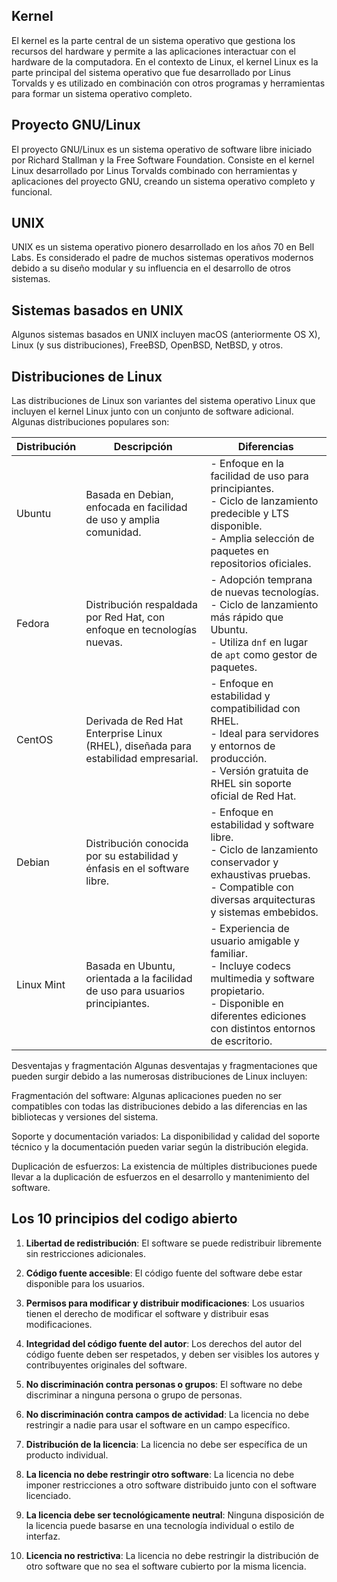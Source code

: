 ## Kernel

El kernel es la parte central de un sistema operativo que gestiona los recursos del hardware y permite a las aplicaciones interactuar con el hardware de la computadora. En el contexto de Linux, el kernel Linux es la parte principal del sistema operativo que fue desarrollado por Linus Torvalds y es utilizado en combinación con otros programas y herramientas para formar un sistema operativo completo.

## Proyecto GNU/Linux

El proyecto GNU/Linux es un sistema operativo de software libre iniciado por Richard Stallman y la Free Software Foundation. Consiste en el kernel Linux desarrollado por Linus Torvalds combinado con herramientas y aplicaciones del proyecto GNU, creando un sistema operativo completo y funcional.

## UNIX

UNIX es un sistema operativo pionero desarrollado en los años 70 en Bell Labs. Es considerado el padre de muchos sistemas operativos modernos debido a su diseño modular y su influencia en el desarrollo de otros sistemas.

## Sistemas basados en UNIX

Algunos sistemas basados en UNIX incluyen macOS (anteriormente OS X), Linux (y sus distribuciones), FreeBSD, OpenBSD, NetBSD, y otros.

## Distribuciones de Linux

Las distribuciones de Linux son variantes del sistema operativo Linux que incluyen el kernel Linux junto con un conjunto de software adicional. Algunas distribuciones populares son:


| Distribución    | Descripción                                                                                   | Diferencias                                                                                                                                      |
|-----------------|----------------------------------------------------------------------------------------------|--------------------------------------------------------------------------------------------------------------------------------------------------|
| Ubuntu          | Basada en Debian, enfocada en facilidad de uso y amplia comunidad.                           | - Enfoque en la facilidad de uso para principiantes.<br>- Ciclo de lanzamiento predecible y LTS disponible.<br>- Amplia selección de paquetes en repositorios oficiales.                       |
| Fedora          | Distribución respaldada por Red Hat, con enfoque en tecnologías nuevas.                       | - Adopción temprana de nuevas tecnologías.<br>- Ciclo de lanzamiento más rápido que Ubuntu.<br>- Utiliza `dnf` en lugar de `apt` como gestor de paquetes.                         |
| CentOS          | Derivada de Red Hat Enterprise Linux (RHEL), diseñada para estabilidad empresarial.          | - Enfoque en estabilidad y compatibilidad con RHEL.<br>- Ideal para servidores y entornos de producción.<br>- Versión gratuita de RHEL sin soporte oficial de Red Hat.                  |
| Debian          | Distribución conocida por su estabilidad y énfasis en el software libre.                      | - Enfoque en estabilidad y software libre.<br>- Ciclo de lanzamiento conservador y exhaustivas pruebas.<br>- Compatible con diversas arquitecturas y sistemas embebidos.             |
| Linux Mint      | Basada en Ubuntu, orientada a la facilidad de uso para usuarios principiantes.               | - Experiencia de usuario amigable y familiar.<br>- Incluye codecs multimedia y software propietario.<br>- Disponible en diferentes ediciones con distintos entornos de escritorio. |

Desventajas y fragmentación
Algunas desventajas y fragmentaciones que pueden surgir debido a las numerosas distribuciones de Linux incluyen:

Fragmentación del software: Algunas aplicaciones pueden no ser compatibles con todas las distribuciones debido a las diferencias en las bibliotecas y versiones del sistema.

Soporte y documentación variados: La disponibilidad y calidad del soporte técnico y la documentación pueden variar según la distribución elegida.

Duplicación de esfuerzos: La existencia de múltiples distribuciones puede llevar a la duplicación de esfuerzos en el desarrollo y mantenimiento del software.

## Los 10 principios del codigo abierto

1. **Libertad de redistribución**: El software se puede redistribuir libremente sin restricciones adicionales.

2. **Código fuente accesible**: El código fuente del software debe estar disponible para los usuarios.

3. **Permisos para modificar y distribuir modificaciones**: Los usuarios tienen el derecho de modificar el software y distribuir esas modificaciones.

4. **Integridad del código fuente del autor**: Los derechos del autor del código fuente deben ser respetados, y deben ser visibles los autores y contribuyentes originales del software.

5. **No discriminación contra personas o grupos**: El software no debe discriminar a ninguna persona o grupo de personas.

6. **No discriminación contra campos de actividad**: La licencia no debe restringir a nadie para usar el software en un campo específico.

7. **Distribución de la licencia**: La licencia no debe ser específica de un producto individual.

8. **La licencia no debe restringir otro software**: La licencia no debe imponer restricciones a otro software distribuido junto con el software licenciado.

9. **La licencia debe ser tecnológicamente neutral**: Ninguna disposición de la licencia puede basarse en una tecnología individual o estilo de interfaz.

10. **Licencia no restrictiva**: La licencia no debe restringir la distribución de otro software que no sea el software cubierto por la misma licencia.
